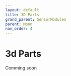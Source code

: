 ```yaml
---
layout: default
title: 3D-Parts
grand_parent: SensorModules
parent: Moon
nav_order: 4
---
```




# 3d Parts



Comming soon



